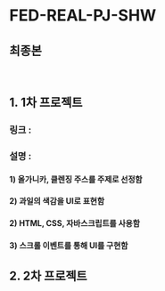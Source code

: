 # FED-REAL-PJ-SHW
## 최종본


<br/>

## 1. 1차 프로젝트
### 링크 : 
### 설명 :
#### 1) 올가니카, 클렌징 주스를 주제로 선정함
#### 2) 과일의 색감을 UI로 표현함 
#### 2) HTML, CSS, 자바스크립트를 사용함 
#### 3) 스크롤 이벤트를 통해 UI를 구현함  


## 2. 2차 프로젝트 


